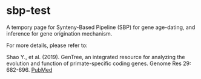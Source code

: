 
# sbp-test

A tempory page for Synteny-Based Pipeline (SBP) for gene age-dating, and inference for gene origination mechanism.

For more details, please refer to:

Shao Y., et al. (2019). GenTree, an integrated resource for analyzing the evolution and function of primate-specific coding genes. Genome Res 29: 682-696.
[PubMed](https://www.ncbi.nlm.nih.gov/pubmed/30862647)
